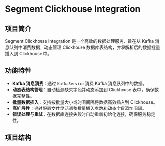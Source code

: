 # Segment Clickhouse Integration

## 项目简介
Segment Clickhouse Integration 是一个高效的数据处理服务，旨在从 Kafka 消息队列中消费数据，动态管理 Clickhouse 数据库表结构，并将解析后的数据批量插入到 Clickhouse 中。

## 功能特性
- **Kafka 消息消费**：通过 `KafkaService` 消费 Kafka 消息队列中的数据。
- **动态表结构管理**：自动检测缺失字段并动态添加到 Clickhouse 表中，确保数据完整性。
- **批量数据插入**：支持按批量大小或时间间隔将数据高效插入到 Clickhouse。
- **高扩展性**：通过配置文件灵活调整批量插入参数和动态字段添加间隔。
- **错误处理与重试**：在数据库连接失败时自动重新初始化连接，确保服务稳定性。

## 项目结构